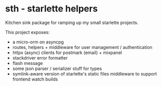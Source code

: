 # sth - starlette helpers

Kitchen sink package for ramping up my small starlette projects.

This project exposes:

* a micro-orm on asyncpg
* routes, helpers + middleware for user management / authentication
* httpx (async) clients for postmark (email) + mixpanel
* stackdriver error formatter
* flash message
* some json parser / serializer stuff for types
* symlink-aware version of starlette's static files middleware to support frontend watch builds
